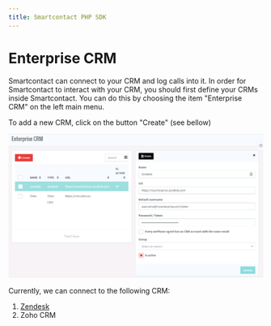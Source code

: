 ```yaml
---
title: Smartcontact PHP SDK
---
```


# Enterprise CRM

Smartcontact can connect to your CRM and log calls into it.
In order for Smartcontact to interact with your CRM, you should first define your CRMs inside Smartcontact. You can do this by choosing the item "Enterprise CRM" on the left main menu.

To add a new CRM, click on the button "Create" (see bellow)

![alt text](/images/enterprise-crm-zendesk-setup.png)


Currently, we can connect to the following CRM:
1. [Zendesk](enterprise-crm-zendesk)
2. Zoho CRM
 